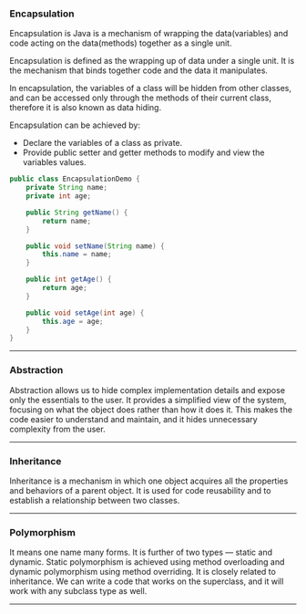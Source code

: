 ### Encapsulation

Encapsulation is Java is a mechanism
of wrapping the data(variables) and code acting on the data(methods) together as a single unit.

Encapsulation is defined as the wrapping up of data under a single unit. It is the mechanism that binds together code and the data it manipulates.

In encapsulation, the variables of a class will be hidden from other classes, and can be accessed only through the methods of their current class, therefore it is also known as data hiding.

Encapsulation can be achieved by:

- Declare the variables of a class as private.
- Provide public setter and getter methods to modify and view the variables values.

```java
public class EncapsulationDemo {
    private String name;
    private int age;

    public String getName() {
        return name;
    }

    public void setName(String name) {
        this.name = name;
    }

    public int getAge() {
        return age;
    }

    public void setAge(int age) {
        this.age = age;
    }
}
```

---

### Abstraction

Abstraction allows us to hide complex implementation details and expose only the essentials to the user. It provides a simplified view of the system, focusing on what the object does rather than how it does it. This makes the code easier to understand and maintain, and it hides unnecessary complexity from the user.

---

### Inheritance

Inheritance is a mechanism in which one object acquires all the properties and behaviors of a parent object. It is used for code reusability and to establish a relationship between two classes.

---

### Polymorphism

It means one name many forms. It is further of two types — static and dynamic. Static polymorphism is achieved using method overloading and dynamic polymorphism using method overriding. It is closely related to inheritance. We can write a code that works on the superclass, and it will work with any subclass type as well.

---
